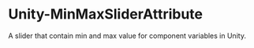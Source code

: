 # Unity-MinMaxSliderAttribute
A slider that contain min and max value for component variables in Unity.
